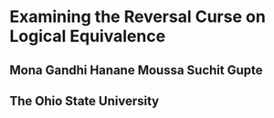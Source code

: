 # Examining the Reversal Curse on Logical Equivalence
## Mona Gandhi       Hanane Moussa     Suchit Gupte 
## The Ohio State University
